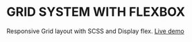 # GRID SYSTEM WITH FLEXBOX
Responsive Grid layout with SCSS and Display flex.
[Live demo](https://ga-mo.github.io/gridflex)
